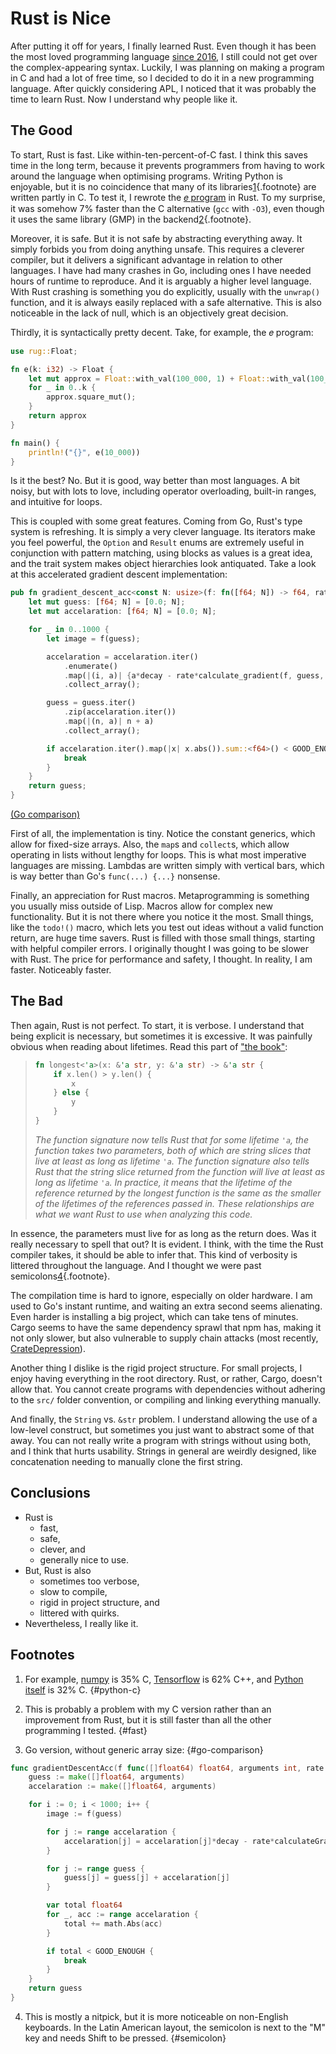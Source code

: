 # Rust is Nice
After putting it off for years,
I finally learned Rust.
Even though it has been the most loved programming language [since 2016](https://insights.stackoverflow.com/survey/2016#technology-most-loved-dreaded-and-wanted),
I still could not get over the complex-appearing syntax.
Luckily, I was planning on making a program in C and had a lot of free time,
so I decided to do it in a new programming language.
After quickly considering APL,
I noticed that it was probably the time to learn Rust.
Now I understand why people like it.

## The Good
To start, Rust is fast.
Like within-ten-percent-of-C fast.
I think this saves time in the long term,
because it prevents programmers from having to work around the language when optimising programs.
Writing Python is enjoyable,
but it is no coincidence that many of its libraries[1](#python-c){.footnote} are written partly in C.
To test it,
I rewrote the [𝑒 program](./approximating----in-6--programming-languages.html) in Rust.
To my surprise, it was somehow 7% faster than the C alternative (`gcc` with `-O3`),
even though it uses the same library (GMP) in the backend[2](#fast){.footnote}.

Moreover, it is safe.
But it is not safe by abstracting everything away.
It simply forbids you from doing anything unsafe.
This requires a cleverer compiler,
but it delivers a significant advantage in relation to other languages.
I have had many crashes in Go,
including ones I have needed hours of runtime to reproduce.
And it is arguably a higher level language.
With Rust crashing is something you do explicitly,
usually with the `unwrap()` function,
and it is always easily replaced with a safe alternative.
This is also noticeable in the lack of null,
which is an objectively great decision.

Thirdly, it is syntactically pretty decent.
Take, for example, the 𝑒 program:

```rust
use rug::Float;

fn e(k: i32) -> Float {
	let mut approx = Float::with_val(100_000, 1) + Float::with_val(100_000, -k).exp2();
    for _ in 0..k {
		approx.square_mut();
    }
    return approx
}

fn main() {
    println!("{}", e(10_000))
}
```

Is it the best?
No.
But it is good,
way better than most languages.
A bit noisy, but with lots to love,
including operator overloading,
built-in ranges,
and intuitive for loops.

This is coupled with some great features.
Coming from Go,
Rust's type system is refreshing.
It is simply a very clever language.
Its iterators make you feel powerful,
the `Option` and `Result` enums are extremely useful in conjunction with pattern matching,
using blocks as values is a great idea,
and the trait system makes object hierarchies look antiquated.
Take a look at this accelerated gradient descent implementation:

```rust
pub fn gradient_descent_acc<const N: usize>(f: fn([f64; N]) -> f64, rate: f64, decay: f64) -> [f64; N] {
    let mut guess: [f64; N] = [0.0; N];
    let mut accelaration: [f64; N] = [0.0; N];

    for _ in 0..1000 {
        let image = f(guess);

        accelaration = accelaration.iter()
            .enumerate()
            .map(|(i, a)| {a*decay - rate*calculate_gradient(f, guess, image, i)})
            .collect_array();

        guess = guess.iter()
            .zip(accelaration.iter())
            .map(|(n, a)| n + a)
            .collect_array();

        if accelaration.iter().map(|x| x.abs()).sum::<f64>() < GOOD_ENOUGH {
            break
        }
    }
    return guess;
}
```
[(Go comparison)](#go-comparison)

First of all, the implementation is tiny.
Notice the constant generics, which allow for fixed-size arrays.
Also, the `map`s and `collect`s,
which allow operating in lists without lengthy for loops.
This is what most imperative languages are missing.
Lambdas are written simply with vertical bars,
which is way better than Go's `func(...) {...}` nonsense.

Finally,
an appreciation for Rust macros.
Metaprogramming is something you usually miss outside of Lisp.
Macros allow for complex new functionality.
But it is not there where you notice it the most.
Small things, like the `todo!()` macro,
which lets you test out ideas without a valid function return,
are huge time savers.
Rust is filled with those small things,
starting with helpful compiler errors.
I originally thought I was going to be slower with Rust.
The price for performance and safety, I thought.
In reality, I am faster.
Noticeably faster.

## The Bad
Then again, Rust is not perfect.
To start, it is verbose.
I understand that being explicit is necessary,
but sometimes it is excessive.
It was painfully obvious when reading about lifetimes.
Read this part of ["the book"](https://doc.rust-lang.org/book/ch10-03-lifetime-syntax.html):

> ```rust
> fn longest<'a>(x: &'a str, y: &'a str) -> &'a str {
>     if x.len() > y.len() {
>         x
>     } else {
>         y
>     }
> }
> ```
>
> *The function signature now tells Rust that for some lifetime `'a`,
> the function takes two parameters,
> both of which are string slices that live at least as long as lifetime `'a`.
> The function signature also tells Rust that the string slice returned from the function
> will live at least as long as lifetime `'a`.
> In practice, it means that the lifetime of the reference returned by the longest function
> is the same as the smaller of the lifetimes of the references passed in.
> These relationships are what we want Rust to use when analyzing this code.*

In essence, the parameters must live for as long as the return does.
Was it really necessary to spell that out?
It is evident.
I think, with the time the Rust compiler takes, it should be able to infer that.
This kind of verbosity is littered throughout the language.
And I thought we were past semicolons[4](#semicolon){.footnote}.

The compilation time is hard to ignore,
especially on older hardware.
I am used to Go's instant runtime,
and waiting an extra second seems alienating.
Even harder is installing a big project,
which can take tens of minutes.
Cargo seems to have the same dependency sprawl that npm has,
making it not only slower,
but also vulnerable to supply chain attacks
(most recently, [CrateDepression](https://www.sentinelone.com/labs/cratedepression-rust-supply-chain-attack-infects-cloud-ci-pipelines-with-go-malware/)).

Another thing I dislike is the rigid project structure.
For small projects, I enjoy having everything in the root directory.
Rust, or rather, Cargo, doesn't allow that.
You cannot create programs with dependencies without adhering to the
`src/` folder convention,
or compiling and linking everything manually.

And finally, the `String` vs. `&str` problem.
I understand allowing the use of a low-level construct,
but sometimes you just want to abstract some of that away.
You can not really write a program with strings without using both,
and I think that hurts usability.
Strings in general are weirdly designed,
like concatenation needing to manually clone the first string.

## Conclusions
- Rust is
  - fast,
  - safe,
  - clever, and
  - generally nice to use.
- But, Rust is also
  - sometimes too verbose,
  - slow to compile,
  - rigid in project structure, and
  - littered with quirks.
- Nevertheless, I really like it.

## Footnotes
1. For example, [numpy](https://github.com/numpy/numpy) is 35% C,
  [Tensorflow](https://github.com/tensorflow/tensorflow) is 62% C++,
  and [Python itself](https://github.com/python/cpython) is 32% C. {#python-c}

2. This is probably a problem with my C version
  rather than an improvement from Rust,
  but it is still faster than all the other programming I tested. {#fast}

3. Go version, without generic array size: {#go-comparison}
```go
func gradientDescentAcc(f func([]float64) float64, arguments int, rate float64, decay float64) []float64 {
	guess := make([]float64, arguments)
	accelaration := make([]float64, arguments)

	for i := 0; i < 1000; i++ {
		image := f(guess)

		for j := range accelaration {
			accelaration[j] = accelaration[j]*decay - rate*calculateGradient(f, guess, image, j)
		}

		for j := range guess {
			guess[j] = guess[j] + accelaration[j]
		}

		var total float64
		for _, acc := range accelaration {
			total += math.Abs(acc)
		}

		if total < GOOD_ENOUGH {
			break
		}
	}
	return guess
}
```

4. This is mostly a nitpick,
  but it is more noticeable on non-English keyboards.
  In the Latin American layout, the semicolon is next to the "M" key
  and needs Shift to be pressed. {#semicolon}

